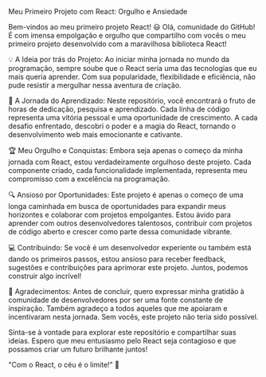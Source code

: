 Meu Primeiro Projeto com React: Orgulho e Ansiedade

Bem-vindos ao meu primeiro projeto React! 😃
Olá, comunidade do GitHub! É com imensa empolgação e orgulho que compartilho com vocês o meu primeiro projeto desenvolvido com a maravilhosa biblioteca React!

💡 A Ideia por trás do Projeto:
Ao iniciar minha jornada no mundo da programação, sempre soube que o React seria uma das tecnologias que eu mais queria aprender. Com sua popularidade, flexibilidade e eficiência, não pude resistir a mergulhar nessa aventura de criação.

🚀 A Jornada do Aprendizado:
Neste repositório, você encontrará o fruto de horas de dedicação, pesquisa e aprendizado. Cada linha de código representa uma vitória pessoal e uma oportunidade de crescimento. A cada desafio enfrentado, descobri o poder e a magia do React, tornando o desenvolvimento web mais emocionante e cativante.

🏆 Meu Orgulho e Conquistas:
Embora seja apenas o começo da minha jornada com React, estou verdadeiramente orgulhoso deste projeto. Cada componente criado, cada funcionalidade implementada, representa meu compromisso com a excelência na programação.

🔍 Ansioso por Oportunidades:
Este projeto é apenas o começo de uma longa caminhada em busca de oportunidades para expandir meus horizontes e colaborar com projetos empolgantes. Estou ávido para aprender com outros desenvolvedores talentosos, contribuir com projetos de código aberto e crescer como parte dessa comunidade vibrante.

💻 Contribuindo:
Se você é um desenvolvedor experiente ou também está dando os primeiros passos, estou ansioso para receber feedback, sugestões e contribuições para aprimorar este projeto. Juntos, podemos construir algo incrível!

🙏 Agradecimentos:
Antes de concluir, quero expressar minha gratidão à comunidade de desenvolvedores por ser uma fonte constante de inspiração. Também agradeço a todos aqueles que me apoiaram e incentivaram nesta jornada. Sem vocês, este projeto não teria sido possível.

Sinta-se à vontade para explorar este repositório e compartilhar suas ideias. Espero que meu entusiasmo pelo React seja contagioso e que possamos criar um futuro brilhante juntos!

"Com o React, o céu é o limite!" 🚀
